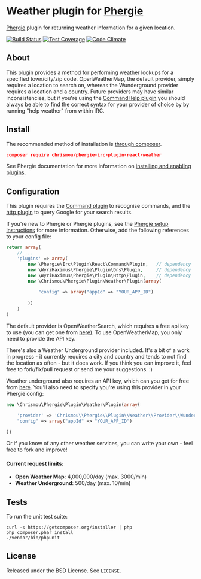 # Weather plugin for [Phergie](http://github.com/phergie/phergie-irc-bot-react/)

[Phergie](http://github.com/phergie/phergie-irc-bot-react/) plugin for returning weather information for a given location.

[![Build Status](https://scrutinizer-ci.com/g/chrismou/phergie-irc-plugin-react-weather/badges/build.png?b=master)](https://scrutinizer-ci.com/g/chrismou/phergie-irc-plugin-react-weather/build-status/master)
[![Test Coverage](https://codeclimate.com/github/chrismou/phergie-irc-plugin-react-weather/badges/coverage.svg)](https://codeclimate.com/github/chrismou/phergie-irc-plugin-react-weather/coverage)
[![Code Climate](https://codeclimate.com/github/chrismou/phergie-irc-plugin-react-weather/badges/gpa.svg)](https://codeclimate.com/github/chrismou/phergie-irc-plugin-react-weather)

## About
This plugin provides a method for performing weather lookups for a specified town/city/zip code. OpenWeatherMap, the default provider, simply requires a location to search on,
whereas the Wunderground provider requires a location and a country. Future providers may have similar inconsistencies, but if you're using the 
[CommandHelp plugin](https://github.com/phergie/phergie-irc-plugin-react-commandhelp) you should always be able to find the correct syntax for your provider of choice by by running 
"help weather" from within IRC.

## Install

The recommended method of installation is [through composer](http://getcomposer.org).

```JSON
composer require chrismou/phergie-irc-plugin-react-weather
```

See Phergie documentation for more information on
[installing and enabling plugins](https://github.com/phergie/phergie-irc-bot-react/wiki/Usage#plugins).

## Configuration

This plugin requires the [Command plugin](https://github.com/phergie/phergie-irc-plugin-react-command) to recognise commands, and the
[http plugin](https://github.com/WyriHaximus/PhergieHttp) to query Google for your search results.

If you're new to Phergie or Phergie plugins, see the [Phergie setup instructions](https://github.com/phergie/phergie-irc-bot-react/wiki/Usage#configuration)
for more information.  Otherwise, add the following references to your config file:

```php
return array(
	// ...
    'plugins' => array(
		new \Phergie\Irc\Plugin\React\Command\Plugin,   // dependency
		new \WyriHaximus\Phergie\Plugin\Dns\Plugin,     // dependency
		new \WyriHaximus\Phergie\Plugin\Http\Plugin,    // dependency
		new \Chrismou\Phergie\Plugin\Weather\Plugin(array(
        
            "config" => array("appId" => "YOUR_APP_ID")
        
        ))
	)
)
```

The default provider is OpenWeatherSearch, which requires a free api key to use (you can get one from 
[here](http://openweathermap.org/appid)).  To use OpenWeatherMap, you only need to provide the API key.

There's also a Weather Underground provider included. It's a bit of a work in progress - it currently requires a city and country and tends to not find 
the location as often - but it does work.  If you think you can improve it, feel free to fork/fix/pull request or send me your suggestions. :)

Weather underground also requires an API key, which can you get for free from [here](http://www.wunderground.com/weather/api/). You'll also need to
specify you're using this provider in your Phergie config:

```php
new \Chrismou\Phergie\Plugin\Weather\Plugin(array(
	
	'provider' => 'Chrismou\\Phergie\\Plugin\\Weather\\Provider\\Wunderground',
    "config" => array("appId" => "YOUR_APP_ID")

))
```
Or if you know of any other weather services, you can write your own - feel free to fork and improve!

#### Current request limits:
* **Open Weather Map**: 4,000,000/day (max. 3000/min)
* **Weather Underground**: 500/day (max. 10/min)

## Tests

To run the unit test suite:

```
curl -s https://getcomposer.org/installer | php
php composer.phar install
./vendor/bin/phpunit
```

## License

Released under the BSD License. See `LICENSE`.
